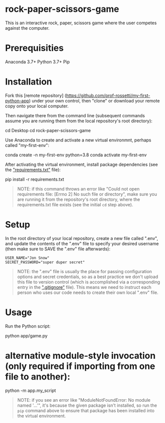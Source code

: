 # rock-paper-scissors-game
This is an interactive rock, paper, scissors game where the user competes against the computer.

# Prerequisities
Anaconda 3.7+
Python 3.7+
Pip

# Installation
Fork this [remote repository] (https://github.com/prof-rossetti/my-first-python-app) under your own control, then "clone" or download your remote copy onto your local computer.

Then navigate there from the command line (subsequent commands assume you are running them from the local repository's root directory):

cd Desktop
cd rock-paper-scissors-game

Use Anaconda to create and activate a new virtual environmnt, perhaps called "my-first-env":

conda create -n my-first-env python=3.8
conda activate my-first-env

After activating the virtual environment, install package dependencies (see the ["requirements.txt"](/requirements.txt) file):

pip install -r requirements.txt

>NOTE: if this command throws an error like "Could not open requirements file: [Errno 2] No such file or directory", make sure you are running it from the repository's root directory, where the requirements.txt file exists (see the initial `cd` step above).

# Setup

In the root directory of your local repository, create a new file called ".env", and update the contents of the ".env" file to specify your desired username (then make sure to SAVE the ".env" file afterwards):

    USER_NAME="Jon Snow"
    SECRET_PASSWORD="super duper secret"

> NOTE: the ".env" file is usually the place for passing configuration options and secret credentials, so as a best practice we don't upload this file to version control (which is accomplished via a corresponding entry in the [".gitignore"](/.gitignore) file). This means we need to instruct each person who uses our code needs to create their own local ".env" file.

# Usage

Run the Python script:

python app/game.py

# alternative module-style invocation (only required if importing from one file to another):
python -m app.my_script

> NOTE: if you see an error like "ModuleNotFoundError: No module named '...'", it's because the given package isn't installed, so run the `pip` command above to ensure that package has been installed into the virtual environment.
